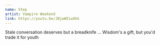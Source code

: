 ```yaml
---
name: Step
artist: Vampire Weekend
link: https://youtu.be/JBjwW5iwXkk
---
```


Stale conversation deserves but a breadknife
...
Wisdom's a gift, but you'd trade it for youth
